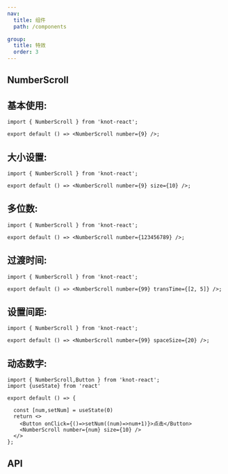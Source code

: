 ```yaml
---
nav:
  title: 组件
  path: /components

group:
  title: 特效
  order: 3
---
```


## NumberScroll

## 基本使用:

```tsx
import { NumberScroll } from 'knot-react';

export default () => <NumberScroll number={9} />;
```

## 大小设置:

```tsx
import { NumberScroll } from 'knot-react';

export default () => <NumberScroll number={9} size={10} />;
```

## 多位数:

```tsx
import { NumberScroll } from 'knot-react';

export default () => <NumberScroll number={123456789} />;
```

## 过渡时间:

```tsx
import { NumberScroll } from 'knot-react';

export default () => <NumberScroll number={99} transTime={[2, 5]} />;
```

## 设置间距:

```tsx
import { NumberScroll } from 'knot-react';

export default () => <NumberScroll number={99} spaceSize={20} />;
```

## 动态数字:

```tsx
import { NumberScroll,Button } from 'knot-react';
import {useState} from 'react'

export default () => {

  const [num,setNum] = useState(0)
  return <>
    <Button onClick={()=>setNum((num)=>num+1)}>点击</Button>
    <NumberScroll number={num} size={10} />
  </>
};
```

## API

<API id="NumberScroll"></API>

